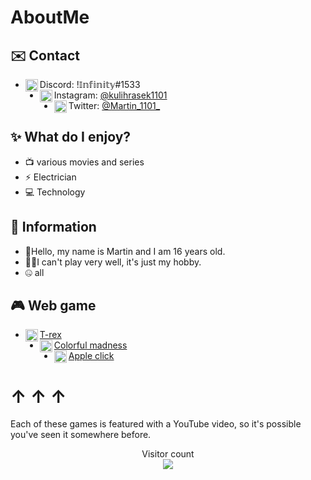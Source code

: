 # AboutMe


## ✉️ Contact 
- <img align="left" alt="Discord" width="20px" src="https://cdn.discordapp.com/emojis/1080527612943794186.webp?size=128&quality=lossless"/> Discord: !𝕀𝕟𝕗𝕚𝕟𝕚𝕥𝕪#1533
-  <img align="left" alt="Instagram" width="20px" src="https://cdn.discordapp.com/emojis/1080528469668151389.webp?size=128&quality=lossless"/> Instagram: [@kulihrasek1101](https://www.instagram.com/kulihrasek1101/) 
- <img align="left" alt="Twitter" width="20px" src="https://cdn.discordapp.com/emojis/1080527623022714971.webp?size=128&quality=lossless"/> Twitter: [@Martin_1101_](https://twitter.com/Martin_1101_)

## ✨ What do I enjoy?
- 📺 various movies and series
- ⚡ Electrician
- 💻 Technology 

## 📄 Information
- 👋Hello, my name is Martin and I am 16 years old.
- 👨‍💻I can't play very well, it's just my hobby.
- 🤐 all

## 🎮 Web game
- <img align="left" alt="apple" width="20px" src="https://cdn.discordapp.com/emojis/1080973431681585253.webp?size=128&quality=lossless"/> [T-rex](http://t-rex-game.4fan.cz)
- <img align="left" alt="apple" width="20px" src="https://cdn.discordapp.com/emojis/1080973429433442314.webp?size=128&quality=lossless"/>[Colorful madness](http://colorful-madness.4fan.cz)
- <img align="left" alt="apple" width="20px" src="https://cdn.discordapp.com/emojis/1080973433090871347.webp?size=128&quality=lossless"/> [Apple click](https://apple-click.4fan.cz)

 # ↑  ↑  ↑
  Each of these games is featured with a YouTube video, so it's possible you've seen it somewhere before.
 
<p align="center"> 
  Visitor count<br>
  <img src="https://profile-counter.glitch.me/1101Martin1101/count.svg" />
</p>
